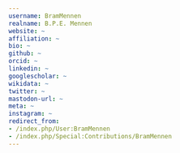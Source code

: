 ```yaml
---
username: BramMennen
realname: B.P.E. Mennen
website: ~
affiliation: ~
bio: ~
github: ~
orcid: ~
linkedin: ~
googlescholar: ~
wikidata: ~
twitter: ~
mastodon-url: ~
meta: ~
instagram: ~
redirect_from:
- /index.php/User:BramMennen
- /index.php/Special:Contributions/BramMennen
---
```

